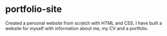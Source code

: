 # portfolio-site
Created a personal website from scratch with HTML and CSS. 
I have built a website for myself with information about me, my CV and a portfolio.
